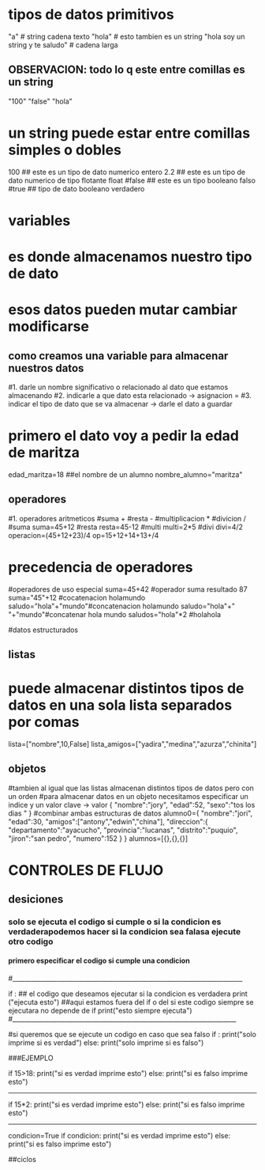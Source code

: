 # tipos de datos primitivos 
"a" # string cadena texto 
"hola" # esto tambien es un string
"hola soy un string y te saludo" # cadena larga 
## OBSERVACION: todo lo q este entre comillas es un string
"100"
"false"
"hola"
# un string puede estar entre comillas simples o dobles 
100 ## este es un tipo de dato numerico entero 
2.2 ## este es un tipo de dato numerico de tipo flotante float 
#false ## este es un tipo booleano falso
#true ## tipo de dato booleano verdadero 

# variables
# es donde almacenamos nuestro tipo de dato
# esos datos pueden mutar cambiar modificarse
## como creamos una variable para almacenar nuestros datos
#1. darle un nombre significativo o relacionado al dato que estamos almacenando 
#2. indicarle a que dato esta relacionado -> asignacion =
#3. indicar el tipo de dato que se va almacenar -> darle el dato a guardar 
# primero el dato voy a pedir la edad de maritza
edad_maritza=18
##el nombre de un alumno 
nombre_alumno="maritza"

## operadores 
#1. operadores aritmeticos 
#suma +
#resta - 
#multiplicacion *
#divicion /
#suma
suma=45+12
#resta
resta=45-12
#multi
multi=2*5
#divi
divi=4/2
operacion=(45+12+23)/4
op=15+12+14+13+/4
# precedencia de operadores 

#operadores de uso especial 
suma=45+42 #operador suma resultado 87
suma="45"+12 #cocatenacion holamundo
saludo="hola"+"mundo"#concatenacion holamundo 
saludo="hola"+" "+"mundo"#concatenar hola mundo 
saludos="hola"*2 #holahola

#datos estructurados 
## listas
# puede almacenar distintos tipos de datos en una sola lista separados por comas 
lista=["nombre",10,False]
lista_amigos=["yadira","medina","azurza","chinita"]
## objetos
#tambien al igual que las listas almacenan distintos tipos de datos pero con un orden 
#para almacenar datos en un objeto necesitamos especificar un indice y un valor clave -> valor
{
    "nombre":"jory", 
    "edad":52,
    "sexo":"tos los dias "
 }
#combinar ambas estructuras de datos 
alumno0={
    "nombre":"jori",
    "edad":30,
    "amigos":["antony","edwin","china"],
    "direccion":{
        "departamento":"ayacucho",
        "provincia":"lucanas",
        "distrito":"puquio",
        "jiron":"san pedro",
        "numero":152
    }
}
alumnos=[{},{},{}]


# CONTROLES DE FLUJO
## desiciones
### solo se ejecuta el codigo si cumple o si la condicion es verdaderapodemos hacer si la condicion sea falasa ejecute otro codigo
#### primero especificar el codigo si cumple una condicion
#_________________________________________________________________________

if <condicion>:
    ## el codigo que deseamos ejecutar si la condicion es verdadera
    print ("ejecuta esto")
##aqui estamos fuera del if o del si este codigo siempre se ejecutara no depende de if
print("esto siempre ejecuta")
#_______________________________________________________________________

#si queremos que se ejecute un codigo en caso que sea falso
if <condicion falsa>:
    print("solo imprime si es verdad")
else:
    print("solo imprime si es falso")
    
###EJEMPLO

if 15>18:
    print("si es verdad imprime esto")
else:
    print("si es falso imprime esto")
    
__________________________________________    
if 15*2:
    print("si es verdad imprime esto")
else:
    print("si es falso imprime esto")  

___________________________________________
condicion=True
if condicion:
    print("si es verdad imprime esto")
else:
    print("si es falso imprime esto")  

##ciclos